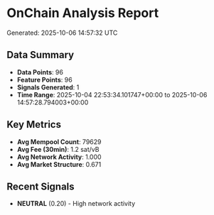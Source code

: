 # OnChain Analysis Report
Generated: 2025-10-06 14:57:32 UTC

## Data Summary
- **Data Points**: 96
- **Feature Points**: 96
- **Signals Generated**: 1
- **Time Range**: 2025-10-04 22:53:34.101747+00:00 to 2025-10-06 14:57:28.794003+00:00

## Key Metrics
- **Avg Mempool Count**: 79629
- **Avg Fee (30min)**: 1.2 sat/vB
- **Avg Network Activity**: 1.000
- **Avg Market Structure**: 0.671

## Recent Signals
- **NEUTRAL** (0.20) - High network activity
